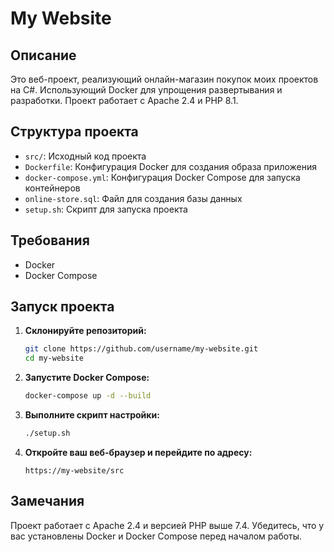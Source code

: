 # My Website

## Описание

Это веб-проект, реализующий онлайн-магазин покупок моих проектов на C#. Использующий Docker для упрощения развертывания и разработки. Проект работает с Apache 2.4 и PHP 8.1.

## Структура проекта

- `src/`: Исходный код проекта
- `Dockerfile`: Конфигурация Docker для создания образа приложения
- `docker-compose.yml`: Конфигурация Docker Compose для запуска контейнеров
- `online-store.sql`: Файл для создания базы данных
- `setup.sh`: Скрипт для запуска проекта

## Требования

- Docker
- Docker Compose

## Запуск проекта

1. **Склонируйте репозиторий:**

    ```bash
    git clone https://github.com/username/my-website.git
    cd my-website
    ```

2. **Запустите Docker Compose:**

    ```bash
    docker-compose up -d --build
    ```

3. **Выполните скрипт настройки:**

    ```bash
    ./setup.sh
    ```

4. **Откройте ваш веб-браузер и перейдите по адресу:**

    ```
    https://my-website/src
    ```

## Замечания

Проект работает с Apache 2.4 и версией PHP выше 7.4. Убедитесь, что у вас установлены Docker и Docker Compose перед началом работы.
